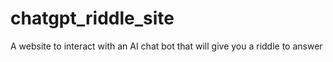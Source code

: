 # chatgpt_riddle_site
A website to interact with an AI chat bot that will give you a riddle to answer 

